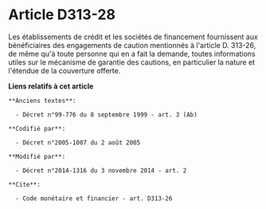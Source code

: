# Article D313-28

Les établissements de crédit et les sociétés de financement fournissent aux bénéficiaires des engagements de caution
mentionnés à l'article D. 313-26, de même qu'à toute personne qui en a fait la demande, toutes informations utiles sur le
mécanisme de garantie des cautions, en particulier la nature et l'étendue de la couverture offerte.

**Liens relatifs à cet article**

	**Anciens textes**:

	  - Décret n°99-776 du 8 septembre 1999 - art. 3 (Ab)

	**Codifié par**:

	  - Décret n°2005-1007 du 2 août 2005

	**Modifié par**:

	  - Décret n°2014-1316 du 3 novembre 2014 - art. 2

	**Cite**:

	  - Code monétaire et financier - art. D313-26
